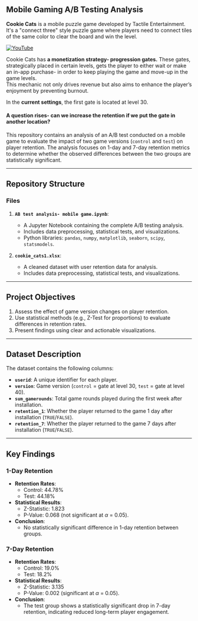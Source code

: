 ## Mobile Gaming A/B Testing Analysis

**Cookie Cats** is a mobile puzzle game developed by Tactile Entertainment. It's a "connect three" style puzzle game where players need to connect tiles of the same color to clear the board and win the level.<br>


[![YouTube](https://img.shields.io/badge/YouTube-Click_to_watch-red?logo=youtube)](https://www.youtube.com/embed/GaP5f0jVTWE?si=YNYwm3SSV6Z57LhD)

Cookie Cats has **a monetization strategy- progression gates.** These gates, strategically placed in certain levels, gets the player to either wait or make an in-app purchase- in order to keep playing the game and move-up in the game levels.<br>
This mechanic not only drives revenue but also aims to enhance the player’s enjoyment by preventing burnout.

In the **current settings**, the first gate is located at level 30.<br>
<h4>A question rises- can we increase the retention if we put the gate in another location?</h4>


This repository contains an analysis of an A/B test conducted on a mobile game to evaluate the impact of two game versions (`control` and `test`) on player retention. The analysis focuses on 1-day and 7-day retention metrics to determine whether the observed differences between the two groups are statistically significant.

---

## **Repository Structure**

### **Files**
1. **`AB test analysis- mobile game.ipynb`**:
   - A Jupyter Notebook containing the complete A/B testing analysis.
   - Includes data preprocessing, statistical tests, and visualizations.
   - Python libraries: `pandas`, `numpy`, `matplotlib`, `seaborn`, `scipy`, `statsmodels`.

2. **`cookie_cats1.xlsx`**:
   - A cleaned dataset with user retention data for analysis.
   - Includes data preprocessing, statistical tests, and visualizations.

---

## **Project Objectives**
1. Assess the effect of game version changes on player retention.
2. Use statistical methods (e.g., Z-Test for proportions) to evaluate differences in retention rates.
3. Present findings using clear and actionable visualizations.

---

## **Dataset Description**
The dataset contains the following columns:
- **`userid`**: A unique identifier for each player.
- **`version`**: Game version (`control` = gate at level 30, `test` = gate at level 40).
- **`sum_gamerounds`**: Total game rounds played during the first week after installation.
- **`retention_1`**: Whether the player returned to the game 1 day after installation (`TRUE`/`FALSE`).
- **`retention_7`**: Whether the player returned to the game 7 days after installation (`TRUE`/`FALSE`).

---

## **Key Findings**

### **1-Day Retention**
- **Retention Rates**:
  - Control: 44.78%
  - Test: 44.18%
- **Statistical Results**:
  - Z-Statistic: 1.823
  - P-Value: 0.068 (not significant at $\alpha$ = 0.05).
- **Conclusion**:
  - No statistically significant difference in 1-day retention between groups.

### **7-Day Retention**
- **Retention Rates**:
  - Control: 19.0%
  - Test: 18.2%
- **Statistical Results**:
  - Z-Statistic: 3.135
  - P-Value: 0.002 (significant at $\alpha$ = 0.05).
- **Conclusion**:
  - The test group shows a statistically significant drop in 7-day retention, indicating reduced long-term player engagement.
